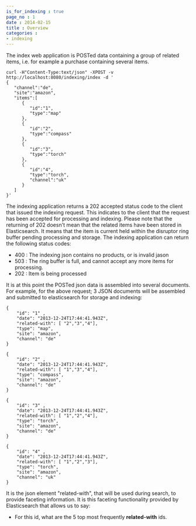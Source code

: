 ```yaml
---
is_for_indexing : true
page_no : 1
date : 2014-02-15
title : Overview
categories : 
- indexing
---
```



The index web application is POSTed data containing a group of related items, i.e. for example a purchase containing several items.  

    curl -H"Content-Type:text/json" -XPOST -v http://localhost:8080/indexing/index -d '
    {
       "channel":"de",
       "site":"amazon",
       "items":[
          {
             "id":"1",
             "type":"map"
          },
          {
             "id":"2",
             "type":"compass"
          },
          {
             "id":"3",
             "type":"torch"
          },
          {
             "id":"4",
             "type":"torch",
             "channel":"uk"
          }
       ]
    }'

 
The indexing application returns a 202 accepted status code to the client that issued the indexing request.  This indicates to the client that the request has been accepted for processing and indexing.
Please note that the returning of 202 doesn't mean that the related items have been stored in Elasticsearch.  It means that the item is current held within the disruptor ring buffer pending processing and storage.
The indexing application can return the following status codes:

* 400 : The indexing json contains no products, or is invalid jason
* 503 : The ring buffer is full, and cannot accept any more items for processing.
* 202 : Item is being processed


It is at this point the POSTed json data is assembled into several documents.  For example, for the above request; 3 JSON documents will be assembled and submitted to elasticsearch for storage and indexing:

    {
        "id": "1" ,
        "date": "2013-12-24T17:44:41.943Z",
        "related-with": [ "2","3","4"],
        "type": "map",
        "site": "amazon",
        "channel": "de"
    }

    {
        "id": "2" ,
        "date": "2013-12-24T17:44:41.943Z",
        "related-with": [ "1","3","4"],
        "type": "compass",
        "site": "amazon",
        "channel": "de"
    }

    {
        "id": "3" ,
        "date": "2013-12-24T17:44:41.943Z",
        "related-with": [ "1","2","4"],
        "type": "torch",
        "site": "amazon",
        "channel": "de"
    }
    
    {
        "id": "4" ,
        "date": "2013-12-24T17:44:41.943Z",
        "related-with": [ "1","2","3"],
        "type": "torch",
        "site": "amazon",
        "channel": "uk"
    }

It is the json element "related-with", that will be used during search, to provide faceting information.  It is this faceting functionality provided by Elasticsearch that allows us to say:

* For this id, what are the 5 top most frequently **related-with** ids.